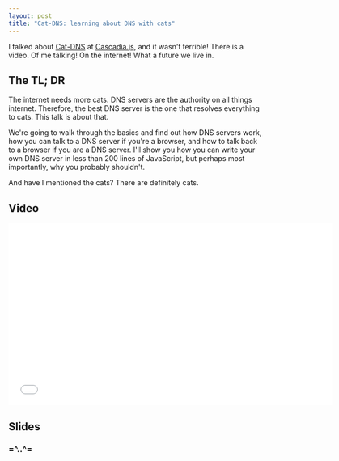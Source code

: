 ```yaml
---
layout: post
title: "Cat-DNS: learning about DNS with cats"
---
```


I talked about [Cat-DNS](https://github.com/notwaldorf/cat-dns) at [Cascadia.js](http://2014.cascadiajs.com/), and it wasn't terrible! There is a video. Of me talking! On the internet! What a future we live in.

## The TL; DR
The internet needs more cats. DNS servers are the authority on all things internet.
Therefore, the best DNS server is the one that resolves everything to cats. This talk is about that.

We're going to walk through the basics and find out how DNS servers work, how you can talk to a
DNS server if you're a browser, and how to talk back to a browser if you are a DNS server. I'll show you how you
can write your own DNS server in less than 200 lines of JavaScript, but perhaps most importantly, why you probably
shouldn't.

And have I mentioned the cats? There are definitely cats.

## Video
<iframe width="640" height="360" src="//www.youtube.com/embed/i01hkGTXu6Y" frameborder="0" allowfullscreen></iframe>

## Slides
<script async class="speakerdeck-embed" data-id="0a9dcc20fbdc013102b94a47441122ce" data-ratio="1.77777777777778" src="//speakerdeck.com/assets/embed.js"></script>

### =^..^=
